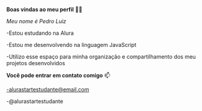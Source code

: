 **Boas vindas ao meu perfil** 💙💙

*Meu nome é Pedro Luiz*

-Estou estudando na Alura

-Estou me desenvolvendo na linguagem JavaScript

-Utilizo esse espaço para minha organização e compartilhamento dos meu projetos desenvolvidos

**Você pode entrar em contato comigo** 📫

-alurastartestudante@email.com

-@alurastartestudante


